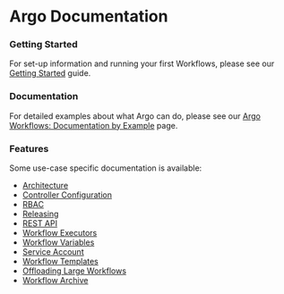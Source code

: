 # Argo Documentation

### Getting Started

For set-up information and running your first Workflows, please see our [Getting Started](getting-started.md) guide.

### Documentation

For detailed examples about what Argo can do, please see our [Argo Workflows: Documentation by Example](../examples/README.md) page.

### Features
Some use-case specific documentation is available:
* [Architecture](architecture.md)
* [Controller Configuration](workflow-controller-configmap.yaml)
* [RBAC](workflow-rbac.md)
* [Releasing](releasing.md)
* [REST API](rest-api.md)
* [Workflow Executors](workflow-executors.md)
* [Workflow Variables](variables.md)
* [Service Account](service-accounts.md)
* [Workflow Templates](workflow-templates.md)
* [Offloading Large Workflows](offloading-large-workflows.md)
* [Workflow Archive](workflow-archive.md)
